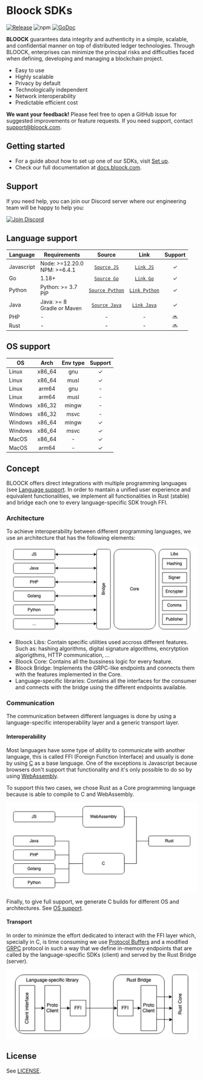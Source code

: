 # Bloock SDKs

[![Release](https://img.shields.io/github/release/bloock/bloock-sdk.svg?style=flat-square)](https://github.com/bloock/bloock-sdk/releases)
![npm](https://img.shields.io/npm/v/@bloock/sdk)
[![GoDoc](https://pkg.go.dev/badge/github.com/bloock/bloock-sdk-go/v2?status.svg)](https://pkg.go.dev/github.com/bloock/bloock-sdk-go/v2?tab=doc)


**BLOOCK** guarantees data integrity and authenticity in a simple, scalable, and confidential manner on top of distributed ledger technologies. Through BLOOCK, enterprises can minimize the principal risks and difficulties faced when defining, developing and managing a blockchain project. 
-	Easy to use
-	Highly scalable
-	Privacy by default
-	Technologically independent
-	Network interoperability
-	Predictable efficient cost


**We want your feedback!** Please feel free to open a GitHub issue for suggested improvements or feature requests. If you need  support, contact [support@bloock.com](mailto:support@bloock.com).


## Getting started

- For a guide about how to set up one of our SDKs, visit [Set up](https://docs.bloock.com/libraries-integrations/set-up).
- Check our full documentation at [docs.bloock.com](https://docs.bloock.com).


## Support

If you need help, you can join our Discord server where our engineering team will be happy to help you:

[![Join Discord](https://dcbadge.vercel.app/api/server/4SrHRtJZep?compact=true)](https://discord.gg/4SrHRtJZep)

## Language support

|  Language  | Requirements                    | Source            | Link            | Support  |
|------------|---------------------------------|:-----------------:|:---------------:|:--------:|
| Javascript | Node: >=12.20.0<br>NPM: >=6.4.1 | [`Source JS`]     | [`Link JS`]     | ✓        |
| Go         | 1.18+                           | [`Source Go`]     | [`Link Go`]     | ✓        |
| Python     | Python: >= 3.7 <br>PIP          | [`Source Python`] | [`Link Python`] | ✓        |
| Java       | Java: >= 8 <br> Gradle or Maven | [`Source Java`]   | [`Link Java`]   | ✓        |
| PHP        | -                               | -                 | -               | :soon:   |
| Rust       | -                               | -                 | -               | :soon:   |


## OS support

| OS       | Arch   | Env type | Support  |
|----------|:------:|:--------:|:--------:|
| Linux    | x86_64 | gnu      | ✓        |
| Linux    | x86_64 | musl     | ✓        |
| Linux    | arm64  | gnu      | -        |
| Linux    | arm64  | musl     | -        |
| Windows  | x86_32 | mingw    | -        |
| Windows  | x86_32 | msvc     | -        |
| Windows  | x86_64 | mingw    | ✓        |
| Windows  | x86_64 | msvc     | ✓        |
| MacOS    | x86_64 | -        | ✓        |
| MacOS    | arm64  | -        | ✓        |


## Concept

BLOOCK offers direct integrations with multiple programming languages (see [Language support](#language-support). In order to mantain a unified user experience and equivalent functionalities, we implement all functionalities in Rust (stable) and bridge each one to every language-specific SDK trough FFI.


### Architecture

To achieve interoperability between different programming languages, we use an architecture that has the following elements:

![Architecture](https://raw.githubusercontent.com/bloock/bloock-sdk/master/docs/architecture.png)

- Bloock Libs: Contain specific utilities used accross different features. Such as: hashing algorithms, digital signature algorithms, encrytption algorigthms, HTTP communication, ...
- Bloock Core: Contains all the bussiness logic for every feature.
- Bloock Bridge: Implements the GRPC-like endpoints and connects them with the features implemented in the Core.
- Language-specific libraries: Contains all the interfaces for the consumer and connects with the bridge using the different endpoints available.


### Communication

The communication between different languages is done by using a language-specific interoperability layer and a generic transport layer.


#### Interoperability

Most languages have some type of ability to communicate with another language, this is called FFI (Foreign Function Interface) and usually is done by using [C](https://en.wikipedia.org/wiki/C_(programming_language)) as a base language. One of the exceptions is Javascript because browsers don't support that functionality and it's only possible to do so by using [WebAssembly](https://webassembly.org/).

To support this two cases, we chose Rust as a Core programming language because is able to compile to C and WebAssembly.

![Interoperability](https://raw.githubusercontent.com/bloock/bloock-sdk/master/docs/interoperability.png)

Finally, to give full support, we generate C builds for different OS and architectures. See [OS support](#os-support).


#### Transport

In order to minimize the effort dedicated to interact with the FFI layer which, specially in C, is time consuming we use [Protocol Buffers](https://developers.google.com/protocol-buffers) and a modified [GRPC](https://grpc.io/) protocol in such a way that we define in-memory endpoints that are called by the language-specific SDKs (client) and served by the Rust Bridge (server).

![Transport](https://raw.githubusercontent.com/bloock/bloock-sdk/master/docs/transport.png)


## License

See [LICENSE](https://github.com/bloock/bloock-sdk/blob/master/LICENSE).


[//]: # (sources)

[`Source Go`]: https://github.com/bloock/bloock-sdk/tree/master/languages/go
[`Source JS`]: https://github.com/bloock/bloock-sdk/tree/master/languages/js
[`Source Python`]: https://github.com/bloock/bloock-sdk/tree/master/languages/python
[`Source Java`]: https://github.com/bloock/bloock-sdk/tree/master/languages/java

[//]: # (links)

[`Link Go`]: https://github.com/bloock/bloock-sdk-go
[`Link JS`]: https://www.npmjs.com/package/@bloock/sdk
[`Link Python`]: https://pypi.org/project/bloock/
[`Link Java`]: https://s01.oss.sonatype.org/#nexus-search;quick~bloock
